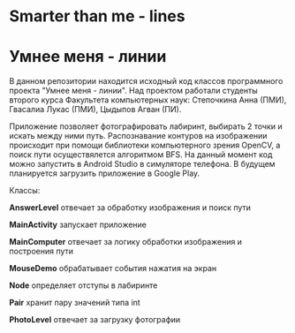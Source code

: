 # Smarter than me - lines
# Умнее меня - линии

В данном репозитории находится исходный код классов программного проекта "Умнее меня - линии". Над проектом работали студенты второго курса Факультета компьютерных наук: Степочкина Анна (ПМИ), Гвасалиа Лукас (ПМИ), Цыдыпов Агван (ПИ).

Приложение позволяет фотографировать лабиринт, выбирать 2 точки и искать между ними путь. Распознавание контуров на изображении происходит при помощи библиотеки компьютерного зрения OpenCV, а поиск пути осуществялется алгоритмом BFS.
На данный момент код можно запустить в Android Studio в симуляторе телефона. В будущем планируется загрузить приложение в Google Play. 

Классы:

**AnswerLevel** отвечает за обработку изображения и поиск пути

**MainActivity** запускает приложение

**MainComputer** отвечает за логику обработки изображения и построения пути

**MouseDemo** обрабатывает события нажатия на экран

**Node** определяет отступы в лабиринте

**Pair** хранит пару значений типа int 

**PhotoLevel** отвечает за загрузку фотографии
